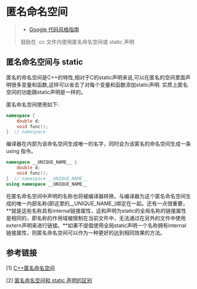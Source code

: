 # 匿名命名空间

> - [Google 代码风格指南](https://zh-google-styleguide.readthedocs.io/en/latest/google-cpp-styleguide/scoping/)
>
> 鼓励在 .cc 文件内使用匿名命名空间或 static 声明

## 匿名命名空间与 static

匿名的命名空间是C++的特性,相对于C的static声明来说,可以在匿名的空间里面声明很多变量和函数,这样可以省去了对每个变量和函数添加static声明.
实质上匿名空间的功能跟static声明是一样的。

匿名命名空间使用如下:

```c++
namespace {
    double d;
    void func();
}  // namespace
```

编译器在内部为该命名空间生成唯一的名字，同时会为该匿名的命名空间生成一条 using 指令。

```c++
namespace __UNIQUE_NAME__ {
    double d;
    void func();
}  // namespace __UNIQUE_NAME__
using namespace __UNIQUE_NAME__
```

在匿名命名空间中声明的名称也将被编译器转换，与编译器为这个匿名命名空间生成的唯一内部名称(即这里的__UNIQUE_NAME_)绑定在一起。还有一点很重要，**就是这些名称具有internal链接属性，这和声明为static的全局名称的链接属性是相同的，即名称的作用域被限制在当前文件中，无法通过在另外的文件中使用extern声明来进行链接。**如果不提倡使用全局static声明一个名称拥有internal链接属性，则匿名命名空间可以作为一种更好的达到相同效果的方法。

## 参考链接

[1] [C++匿名命名空间](https://www.cnblogs.com/youxin/p/4308364.html)

[2] [匿名命名空间和 static 声明的区别](http://blog.guorongfei.com/2017/03/19/unnamed-namespace-vs-static/)
